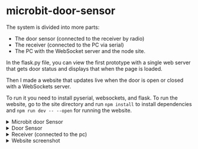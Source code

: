 # microbit-door-sensor

The system is divided into more parts:
  - The door sensor (connected to the receiver by radio)
  - The receiver (connected to the PC via serial)
  - The PC with the WebSocket server and the node site.

In the flask.py file, you can view the first prototype with a single web server that gets door status and displays that when the page is loaded.

Then I made a website that updates live when the door is open or closed with a WebSockets server.

To run it you need to install pyserial, websockets, and flask.
To run the website, go to the site directory and run `npm install` to install dependencies and `npm run dev -- --open` for running the website. 

<details>
  <summary>Microbit door Sensor</summary>
  
  ![20231008_133104](https://github.com/Fytecas/microbit-door-sensor/assets/98255583/537a8eff-50b5-4a32-9586-f842a2729dcb)

</details>

<details>
  <summary>Door Sensor</summary>
  
  ![20231008_133152](https://github.com/Fytecas/microbit-door-sensor/assets/98255583/6e585571-977a-45d6-bfa9-e644d7ed819e)

  
</details>

<details>
  <summary>Receiver (connected to the pc)</summary>
  
  ![20231008_122354](https://github.com/Fytecas/microbit-door-sensor/assets/98255583/11093cea-84ee-45b5-bf39-55ab4c188dfd)
  
</details>

<details>
  <summary>Website screenshot</summary>
  
  ![Website interface](https://github.com/Fytecas/microbit-door-sensor/assets/98255583/09e8f668-1b9c-4cac-9b6d-b70db09c55e2)

</details>
